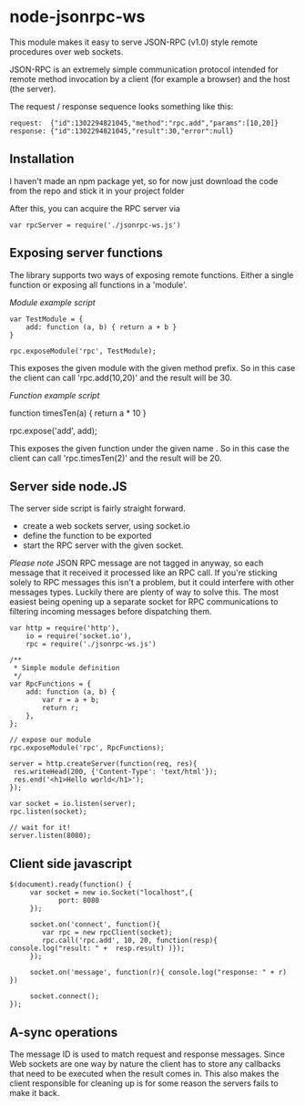 node-jsonrpc-ws
================

This module makes it easy to serve JSON-RPC (v1.0) style remote procedures over web sockets.

JSON-RPC is an extremely simple communication protocol intended for remote method invocation by a client (for example a browser) and the host (the server).

The request / response sequence looks something like this:

	request:  {"id":1302294821045,"method":"rpc.add","params":[10,20]}
	response: {"id":1302294821045,"result":30,"error":null}

Installation
------------

I haven't made an npm package yet, so for now just download the code from the repo and stick it in your project folder 

After this, you can acquire the RPC server via

	var rpcServer = require('./jsonrpc-ws.js')

Exposing server functions
-------------------------

The library supports two ways of exposing remote functions. Either a single function or exposing all functions in a 'module'. 

*Module example script*
	
	var TestModule = {
   		add: function (a, b) { return a + b }
	}
	
	rpc.exposeModule('rpc', TestModule);

This exposes the given module with the given method prefix. So in this case the client can call 'rpc.add(10,20)' and the result will be 30.

*Function example script*

   function timesTen(a) { return a * 10 }

   rpc.expose('add', add);

This exposes the given function under the given name . So in this case the client can call 'rpc.timesTen(2)' and the result will be 20.

Server side node.JS
-------------------

The server side script is fairly straight forward.  

* create a web sockets server, using socket.io
* define the function to be exported
* start the RPC server with the given socket.

*Please note* JSON RPC message are not tagged in anyway, so each message that it received it processed like an RPC call. 
If you're sticking solely to RPC messages this isn't a problem, but it could interfere with other messages types. 
Luckily there are plenty of way to solve this. The most easiest being opening up a separate socket for RPC communications to filtering 
incoming messages before dispatching them. 

	var http = require('http'),  
	    io = require('socket.io'),
		rpc = require('./jsonrpc-ws.js')

	/**
	 * Simple module definition
	 */
	var RpcFunctions = {
		add: function (a, b) {
			var r = a + b;
			return r;
		},
	};

	// expose our module
	rpc.exposeModule('rpc', RpcFunctions);

	server = http.createServer(function(req, res){ 
	 res.writeHead(200, {'Content-Type': 'text/html'}); 
	 res.end('<h1>Hello world</h1>'); 
	});

	var socket = io.listen(server); 
	rpc.listen(socket);

	// wait for it!
	server.listen(8080);

Client side javascript
----------------------

	$(document).ready(function() {
		 var socket = new io.Socket("localhost",{
				port: 8080
		 }); 

		 socket.on('connect', function(){ 
			var rpc = new rpcClient(socket);
			rpc.call('rpc.add', 10, 20, function(resp){ console.log("result: " +  resp.result) )});
	 	 });

		 socket.on('message', function(r){ console.log("response: " + r) }) 

		 socket.connect();
	});

A-sync operations
-----------------

The message ID is used to match request and response messages. Since Web sockets are one way by nature the client has to store 
any callbacks that need to be executed when the result comes in. This also makes the client responsible for cleaning up is for 
some reason the servers fails to make it back.
